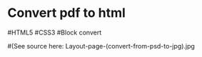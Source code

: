 # Convert pdf to html

#HTML5
#CSS3
#Block convert

#(See source here: Layout-page-(convert-from-psd-to-jpg).jpg
